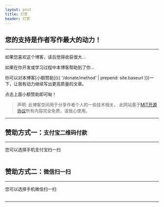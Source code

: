 ```yaml
---
layout: post
title: 打赏
header: 打赏
---
```


您的支持是作者写作最大的动力！
------------------------------
<hr>

如果您喜欢这个博客，读后觉得收获很大...

如果在你开发或学习过程中本博客帮助到了你...

你可以对本博客[小额赞助]({{ '/donate/method' | prepend: site.baseurl }})一下，让我有动力继续写出更高质量的文章。

点击上面小额赞助即可呦！


>声明: 此博客空间用于分享作者个人的一些技术相关， 此网站基于[MIT开源协议](https://github.com/luoyan35714/LessOrMore/blob/master/LICENSE)所有内容完全免费，请放心使用。

<hr>

赞助方式一：`支付宝二维码付款`
------------------------------

<hr>
您可以选择手机支付宝扫一扫

<!--
<img src="{{ '/styles/images/zhifubao.PNG' | prepend: site.baseurl }}" alt="支付宝二维码付款给 {{ site.author }}" width="310" />
-->
<br>
<br>

赞助方式二：`微信扫一扫`
------------------------------

<hr>
您可以选择手机微信扫一扫
<!--
![微信二维码付款给{{ site.author }}]({{ '/styles/images/weixin.png' | prepend: site.baseurl }})
-->
<br>
<br>

<hr>
